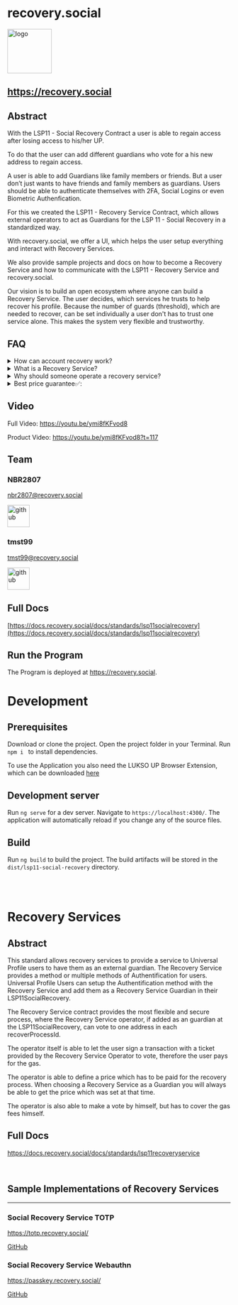 # recovery.social

<img src="https://recovery.social/assets/img/logo_text.svg" alt="logo" width="100"/>

## https://recovery.social

## Abstract

With the LSP11 - Social Recovery Contract a user is able to regain access after losing access to his/her UP.

To do that the user can add different guardians who vote for a his new address to regain access.

A user is able to add Guardians like family members or friends.
But a user don’t just wants to have friends and family members as guardians.
Users should be able to authenticate themselves with 2FA, Social Logins or even Biometric Authenfication.

For this we created the LSP11 - Recovery Service Contract, which allows external operators to act as Guardians for the LSP 11 - Social Recovery in a standardized way.

With recovery.social, we offer a UI, which helps the user setup everything and interact with Recovery Services.

We also provide sample projects and docs on how to become a Recovery Service and how to communicate with the LSP11 - Recovery Service and recovery.social.

Our vision is to build an open ecosystem where anyone can build a Recovery Service. The user decides, which services he trusts to help recover his profile.
Because the number of guards (threshold), which are needed to recover, can be set individually a user don't has to trust one service alone. This makes the system very flexible and trustworthy.



## FAQ

<details>
<summary>How can account recovery work?</summary>

If you setup your own social recovery contract (LSP11),
you add several guardians to it.
If you lose access to your 🆙,those guardians can vote for your new 
address.
If a threshold of votes is met, you can regain access to your 🆙🎉.

</details>
<details>
<summary>What is a Recovery Service?</summary>

A recovery service is basically a service that verifies the users Identity 
when setting it up (which method is up to the recovery service), and 
stores this information safely.
A recovery service always has to follow the standard.
If the user reaches back to the recovery service, because he lost access 
to his 🆙. The recovery service will identify the user and will vote for 
his new address.
A user always has to decide which recovery service, friends and family 
members he trusts and adds as guardians 🛡️.

</details>
<details>
<summary>Why should someone operate a recovery service?</summary>

In the standard, a recovery service can define a price the user has to 
pay, if he wants the recovery service to vote after the user got verified.
Another option could be a monthly subscription model the user pays to the 
service.

</details>
<details>
<summary>Best price guarantee✅:</summary>

If the user adds the recovery service as a guardian the current price gets 
saved.
Therefore if the recovery service changes prices afterwards, the user 
don't has to worry.

If the recovery service reduces the price, the user will pay the reduced 
amount.

</details>


## Video

Full Video: https://youtu.be/ymi8fKFvod8

Product Video: https://youtu.be/ymi8fKFvod8?t=117

## Team

### NBR2807

nbr2807@recovery.social

[<img src="https://github.githubassets.com/images/modules/logos_page/GitHub-Mark.png" alt="github" width="50"/>](https://github.com/NBR2807)

### tmst99

tmst99@recovery.social

[<img src="https://github.githubassets.com/images/modules/logos_page/GitHub-Mark.png" alt="github" width="50"/>](https://github.com/tmst99)

## Full Docs

[https://docs.recovery.social/docs/standards/lsp11socialrecovery](https://docs.recovery.social/docs/standards/lsp11socialrecovery)

## Run the Program

The Program is deployed at https://recovery.social.

# Development

## Prerequisites

Download or clone the project. Open the project folder in your Terminal.
Run `npm i ` to install dependencies.

To use the Application you also need the LUKSO UP Browser Extension, which can be downloaded [here](https://docs.lukso.tech/guides/browser-extension/install-browser-extension/)

## Development server

Run `ng serve` for a dev server. Navigate to `https://localhost:4300/`. The application will automatically reload if you change any of the source files.

## Build

Run `ng build` to build the project. The build artifacts will be stored in the `dist/lsp11-social-recovery` directory.

<br>
<br>

# Recovery Services

## Abstract

This standard allows recovery services to provide a service to Universal Profile users to have them as an external guardian. The Recovery Service provides a method or multiple methods of Authentification for users. Universal Profile Users can setup the Authentification method with the Recovery Service and add them as a Recovery Service Guardian in their LSP11SocialRecovery.

The Recovery Service contract provides the most flexible and secure process, where the Recovery Service operator, if added as an guardian at the LSP11SocialRecovery, can vote to one address in each recoverProcessId.

The operator itself is able to let the user sign a transaction with a ticket provided by the Recovery Service Operator to vote, therefore the user pays for the gas.

The operator is able to define a price which has to be paid for the recovery process. When choosing a Recovery Service as a Guardian you will always be able to get the price which was set at that time.

The operator is also able to make a vote by himself, but has to cover the gas fees himself.

## Full Docs

https://docs.recovery.social/docs/standards/lsp11recoveryservice

<br/>

## Sample Implementations of Recovery Services

---

### Social Recovery Service TOTP

https://totp.recovery.social/

[GitHub](https://github.com/recovery-social/recovery-service-totp)

### Social Recovery Service Webauthn

https://passkey.recovery.social/

[GitHub](https://github.com/recovery-social/recovery-service-passkey)
